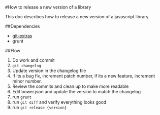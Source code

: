 #How to release a new version of a library

This doc describes how to release a new version of a javascript library.  

##Dependencies

- [git-extras](https://github.com/visionmedia/git-extras)
- grunt

##Flow

1. Do work and commit
2. `git changelog`
3. Update version in the changelog file
4. If its a bug fix, increment patch number, if its a new feature, increment minor number.
5. Review the commits and clean up to make more readable
6. Edit bower.json and update the version to match the changelog
7. run `grunt`
8. run `git diff` and verify everything looks good
9. run `git release {version}`
